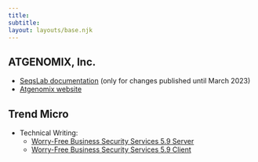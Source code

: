 ```yaml
---
title: 
subtitle: 
layout: layouts/base.njk
---
```


## ATGENOMIX, Inc.
- [SeqsLab documentation](https://docs.atgenomix.com) (only for changes published until March 2023)
- [Atgenomix website](https://web.archive.org/web/20221210000235/https://www.atgenomix.com/)

## Trend Micro
- Technical Writing:
  - [Worry-Free Business Security Services 5.9 Server](http://docs.trendmicro.com/en-us/smb/worry-free-business-security-services-59-server-help/wfbss-server-help-re.aspx)
  - [Worry-Free Business Security Services 5.9 Client](http://docs.trendmicro.com/en-us/smb/worry-free-business-security-services-59-agent-help/wfbss-agent-help-rel.aspx)


